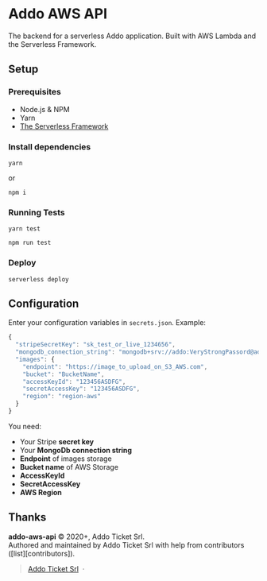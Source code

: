 # Addo AWS API

The backend for a serverless Addo application.
Built with AWS Lambda and the Serverless Framework.

## Setup

### Prerequisites

- Node.js & NPM
- Yarn
- [The Serverless Framework](https://serverless.com/framework/)

### Install dependencies

```
yarn
```

or

```
npm i
```

### Running Tests

```
yarn test
```

```
npm run test
```

### Deploy

```
serverless deploy
```

## Configuration

Enter your configuration variables in `secrets.json`. Example:

```javascript
{
  "stripeSecretKey": "sk_test_or_live_1234656",
  "mongodb_connection_string": "mongodb+srv://addo:VeryStrongPassord@addomongodb.com/dbname?retryWrites=true&w=majority",
  "images": {
    "endpoint": "https://image_to_upload_on_S3_AWS.com",
    "bucket": "BucketName",
    "accessKeyId": "123456ASDFG",
    "secretAccessKey": "123456ASDFG",
    "region": "region-aws"
  }
}
```

You need:

- Your Stripe **secret key**
- Your **MongoDb connection string**
- **Endpoint** of images storage
- **Bucket name** of AWS Storage
- **AccessKeyId**
- **SecretAccessKey**
- **AWS Region**

## Thanks

**addo-aws-api** © 2020+, Addo Ticket Srl. <br>
Authored and maintained by Addo Ticket Srl with help from contributors ([list][contributors]).

> [Addo Ticket Srl](http://addochesifastasera.com) &nbsp;&middot;&nbsp;

